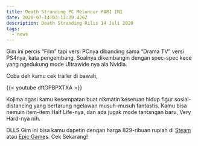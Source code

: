 ```yaml
---
title: Death Stranding PC Meluncur HARI INI
date: 2020-07-14T03:12:29.426Z
description: Death Stranding Rilis 14 Juli 2020
tags:
  - news
---
```

Gim ini percis “Film” tapi versi PCnya dibanding sama “Drama TV” versi PS4nya, kata pengembang. Soalnya dikembangin dengan spec-spec kece yang ngedukung mode Ultrawide nya ala Nvidia. 

Coba deh kamu cek trailer di bawah,

{{< youtube dftGPBPXTXA >}}

Kojima ngasi kamu kesempatan buat nikmatin keseruan hidup figur sosial-distancing yang bertarung ngelawan musuh-musuh fantastis. Kamu bisa nemuin item-item Half Life-nya, dan ada jugak mode tantangan baru, Very Hard-nya nih.

DLLS Gim ini bisa kamu dapetin dengan harga 829-ribuan rupiah di [Steam](https://store.steampowered.com/app/1190460/DEATH_STRANDING/) atau [Epic Game](https://www.epicgames.com/store/en-US/product/death-stranding/home)s. Cek Sekarang!